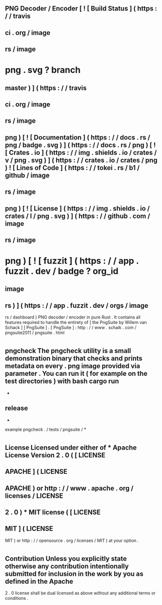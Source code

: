#
PNG
Decoder
/
Encoder
[
!
[
Build
Status
]
(
https
:
/
/
travis
-
ci
.
org
/
image
-
rs
/
image
-
png
.
svg
?
branch
=
master
)
]
(
https
:
/
/
travis
-
ci
.
org
/
image
-
rs
/
image
-
png
)
[
!
[
Documentation
]
(
https
:
/
/
docs
.
rs
/
png
/
badge
.
svg
)
]
(
https
:
/
/
docs
.
rs
/
png
)
[
!
[
Crates
.
io
]
(
https
:
/
/
img
.
shields
.
io
/
crates
/
v
/
png
.
svg
)
]
(
https
:
/
/
crates
.
io
/
crates
/
png
)
!
[
Lines
of
Code
]
(
https
:
/
/
tokei
.
rs
/
b1
/
github
/
image
-
rs
/
image
-
png
)
[
!
[
License
]
(
https
:
/
/
img
.
shields
.
io
/
crates
/
l
/
png
.
svg
)
]
(
https
:
/
/
github
.
com
/
image
-
rs
/
image
-
png
)
[
!
[
fuzzit
]
(
https
:
/
/
app
.
fuzzit
.
dev
/
badge
?
org_id
=
image
-
rs
)
]
(
https
:
/
/
app
.
fuzzit
.
dev
/
orgs
/
image
-
rs
/
dashboard
)
PNG
decoder
/
encoder
in
pure
Rust
.
It
contains
all
features
required
to
handle
the
entirety
of
[
the
PngSuite
by
Willem
van
Schack
]
[
PngSuite
]
.
[
PngSuite
]
:
http
:
/
/
www
.
schaik
.
com
/
pngsuite2011
/
pngsuite
.
html
#
#
pngcheck
The
pngcheck
utility
is
a
small
demonstration
binary
that
checks
and
prints
metadata
on
every
.
png
image
provided
via
parameter
.
You
can
run
it
(
for
example
on
the
test
directories
)
with
bash
cargo
run
-
-
release
-
-
example
pngcheck
.
/
tests
/
pngsuite
/
*
#
#
License
Licensed
under
either
of
*
Apache
License
Version
2
.
0
(
[
LICENSE
-
APACHE
]
(
LICENSE
-
APACHE
)
or
http
:
/
/
www
.
apache
.
org
/
licenses
/
LICENSE
-
2
.
0
)
*
MIT
license
(
[
LICENSE
-
MIT
]
(
LICENSE
-
MIT
)
or
http
:
/
/
opensource
.
org
/
licenses
/
MIT
)
at
your
option
.
#
#
#
Contribution
Unless
you
explicitly
state
otherwise
any
contribution
intentionally
submitted
for
inclusion
in
the
work
by
you
as
defined
in
the
Apache
-
2
.
0
license
shall
be
dual
licensed
as
above
without
any
additional
terms
or
conditions
.
